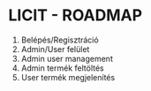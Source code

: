 # LICIT - ROADMAP
1. Belépés/Regisztráció
2. Admin/User felület
3. Admin user management
4. Admin termék feltöltés
5. User termék megjelenítés